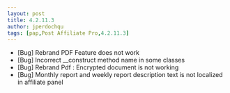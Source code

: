 ```yaml
---
layout: post
title: 4.2.11.3
author: jperdochqu
tags: [pap,Post Affiliate Pro,4.2.11.3]
---
```


- [Bug] Rebrand PDF Feature does not work
- [Bug] Incorrect __construct method name in some classes
- [Bug] Rebrand Pdf : Encrypted document is not working
- [Bug] Monthly report and weekly report description text is not localized in affiliate panel
